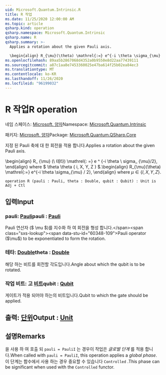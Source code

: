 ```yaml
---
uid: Microsoft.Quantum.Intrinsic.R
title: R 작업
ms.date: 11/25/2020 12:00:00 AM
ms.topic: article
qsharp.kind: operation
qsharp.namespace: Microsoft.Quantum.Intrinsic
qsharp.name: R
qsharp.summary: >-
  Applies a rotation about the given Pauli axis.

  \begin{align} R_{\mu}(\theta) \mathrel{:=} e^{-i \theta \sigma_{\mu} / 2}, \end{align} where $\mu \in \{I, X, Y, Z\}$.
ms.openlocfilehash: 89aa5b2867068d4352a0b9550e8d22aa77439111
ms.sourcegitcommit: a87c1aa8e7453360025e47ba614f25b02ea84ec3
ms.translationtype: MT
ms.contentlocale: ko-KR
ms.lasthandoff: 11/26/2020
ms.locfileid: "96199032"
---
```

# <a name="r-operation"></a><span data-ttu-id="60348-102">R 작업</span><span class="sxs-lookup"><span data-stu-id="60348-102">R operation</span></span>

<span data-ttu-id="60348-103">네임 스페이스: [Microsoft. 양자](xref:Microsoft.Quantum.Intrinsic)</span><span class="sxs-lookup"><span data-stu-id="60348-103">Namespace: [Microsoft.Quantum.Intrinsic](xref:Microsoft.Quantum.Intrinsic)</span></span>

<span data-ttu-id="60348-104">패키지: [Microsoft. 양자](https://nuget.org/packages/Microsoft.Quantum.QSharp.Core)</span><span class="sxs-lookup"><span data-stu-id="60348-104">Package: [Microsoft.Quantum.QSharp.Core](https://nuget.org/packages/Microsoft.Quantum.QSharp.Core)</span></span>


<span data-ttu-id="60348-105">지정 된 Pauli 축에 대 한 회전을 적용 합니다.</span><span class="sxs-lookup"><span data-stu-id="60348-105">Applies a rotation about the given Pauli axis.</span></span>

<span data-ttu-id="60348-106">\begin{align} R_ {\mu} (\ 테타) \mathrel{: =} e ^ {-i \theta \ sigma_ {\mu}/2}, \end{align} where $ \theta \theta \{ i, X, Y, Z \} $.</span><span class="sxs-lookup"><span data-stu-id="60348-106">\begin{align} R_{\mu}(\theta) \mathrel{:=} e^{-i \theta \sigma_{\mu} / 2}, \end{align} where $\mu \in \{I, X, Y, Z\}$.</span></span>

```qsharp
operation R (pauli : Pauli, theta : Double, qubit : Qubit) : Unit is Adj + Ctl
```


## <a name="input"></a><span data-ttu-id="60348-107">입력</span><span class="sxs-lookup"><span data-stu-id="60348-107">Input</span></span>

### <a name="pauli--pauli"></a><span data-ttu-id="60348-108">pauli: [Pauli](xref:microsoft.quantum.lang-ref.pauli)</span><span class="sxs-lookup"><span data-stu-id="60348-108">pauli : [Pauli](xref:microsoft.quantum.lang-ref.pauli)</span></span>

<span data-ttu-id="60348-109">Pauli 연산자 ($ \mu $)를 지수화 하 여 회전을 형성 합니다.</span><span class="sxs-lookup"><span data-stu-id="60348-109">Pauli operator ($\mu$) to be exponentiated to form the rotation.</span></span>


### <a name="theta--double"></a><span data-ttu-id="60348-110">테타: [Double](xref:microsoft.quantum.lang-ref.double)</span><span class="sxs-lookup"><span data-stu-id="60348-110">theta : [Double](xref:microsoft.quantum.lang-ref.double)</span></span>

<span data-ttu-id="60348-111">해당 하는 비트를 회전할 각도입니다.</span><span class="sxs-lookup"><span data-stu-id="60348-111">Angle about which the qubit is to be rotated.</span></span>


### <a name="qubit--qubit"></a><span data-ttu-id="60348-112">작업 비트: 고 [비트](xref:microsoft.quantum.lang-ref.qubit)</span><span class="sxs-lookup"><span data-stu-id="60348-112">qubit : [Qubit](xref:microsoft.quantum.lang-ref.qubit)</span></span>

<span data-ttu-id="60348-113">게이트가 적용 되어야 하는의 비트입니다.</span><span class="sxs-lookup"><span data-stu-id="60348-113">Qubit to which the gate should be applied.</span></span>



## <a name="output--unit"></a><span data-ttu-id="60348-114">출력: [단위](xref:microsoft.quantum.lang-ref.unit)</span><span class="sxs-lookup"><span data-stu-id="60348-114">Output : [Unit](xref:microsoft.quantum.lang-ref.unit)</span></span>



## <a name="remarks"></a><span data-ttu-id="60348-115">설명</span><span class="sxs-lookup"><span data-stu-id="60348-115">Remarks</span></span>

<span data-ttu-id="60348-116">을 사용 하 여 호출 되 `pauli = PauliI` 는 경우이 작업은 *글로벌 단계* 를 적용 합니다.</span><span class="sxs-lookup"><span data-stu-id="60348-116">When called with `pauli = PauliI`, this operation applies a *global phase*.</span></span> <span data-ttu-id="60348-117">이 단계는 함수에서 사용 하는 경우 중요할 수 있습니다 `Controlled` .</span><span class="sxs-lookup"><span data-stu-id="60348-117">This phase can be significant when used with the `Controlled` functor.</span></span>